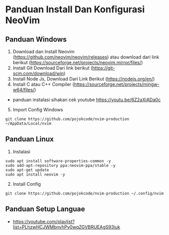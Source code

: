 # Panduan Install Dan Konfigurasi NeoVim
## Panduan Windows
1. Download dan Install Neovim (https://github.com/neovim/neovim/releases) atau download dari link berikut (https://sourceforge.net/projects/neovim.mirror/files/)
2. Install Git Download Dari link berikut (https://git-scm.com/download/win)
3. Install Node Js, Download Dari Link Berikut (https://nodejs.org/en/)
4. Install C atau C++ Compiler (https://sourceforge.net/projects/mingw-w64/files/) 
- panduan instalasi sihakan cek youtube https://youtu.be/6Z2aXiADa0c
5. Import Config Windows
  ```
  git clone https://github.com/pojokcode/nvim-production ~/AppData/Local/nvim
  ```
  
 ## Panduan Linux
 1. Instalasi
  ```
 sudo apt install software-properties-common -y
 sudo add-apt-repository ppa:neovim-ppa/stable -y
 sudo apt-get update
 sudo apt install neovim -y
  ```
  2. Install Config
  ```
  git clone https://github.com/pojokcode/nvim-production ~/.config/nvim
  ```
  
  ## Panduan Setup Languae
  - https://youtube.com/playlist?list=PLhzwHCJWMbnvhPy0wqZGVBRUEAgS93iuk
 



